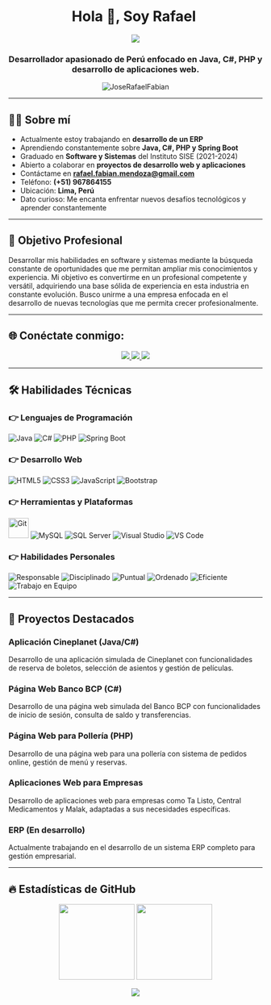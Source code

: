 <h1 align="center">Hola 👋, Soy Rafael <img height="35"></h1>
<p align="center">
  <a href="https://github.com/DenverCoder1/readme-typing-svg">
    <img src="https://readme-typing-svg.herokuapp.com?lines=Desarrollador+de+Software;Especialista+en+Java+y+C%23;Creador+de+Aplicaciones+Web;Siempre+Aprendiendo&center=true&width=500&height=50">
  </a>
</p>

<h3 align="center">Desarrollador apasionado de Perú enfocado en Java, C#, PHP y desarrollo de aplicaciones web.</h3>

<p align="center"> 
  <img src="https://komarev.com/ghpvc/?username=JoseRafaelFabian&label=Visitas%20al%20perfil&color=0e75b6&style=plastic" alt="JoseRafaelFabian" /> 
</p>

---

## 👨‍💻 Sobre mí

-  Actualmente estoy trabajando en **desarrollo de un ERP**
-  Aprendiendo constantemente sobre **Java, C#, PHP y Spring Boot**
-  Graduado en **Software y Sistemas** del Instituto SISE (2021-2024)
-  Abierto a colaborar en **proyectos de desarrollo web y aplicaciones**
-  Contáctame en **rafael.fabian.mendoza@gmail.com**
-  Teléfono: **(+51) 967864155**
-  Ubicación: **Lima, Perú**
-  Dato curioso: Me encanta enfrentar nuevos desafíos tecnológicos y aprender constantemente

---

## 🚀 Objetivo Profesional

Desarrollar mis habilidades en software y sistemas mediante la búsqueda constante de oportunidades que me permitan ampliar mis conocimientos y experiencia. Mi objetivo es convertirme en un profesional competente y versátil, adquiriendo una base sólida de experiencia en esta industria en constante evolución. Busco unirme a una empresa enfocada en el desarrollo de nuevas tecnologías que me permita crecer profesionalmente.

---

## 🌐 Conéctate conmigo:
<div align="center">
  <a href="https://www.linkedin.com/in/jose-rafael-fabian-mendoza-3a40242b4" target="_blank">
    <img src="https://img.shields.io/badge/LinkedIn-0077B5?style=for-the-badge&logo=linkedin&logoColor=white">
  </a>
  <a href="mailto:rafael.fabian.mendoza@gmail.com">
    <img src="https://img.shields.io/badge/Gmail-D14836?style=for-the-badge&logo=gmail&logoColor=white">
  </a>
  <a href="https://github.com/JRafael2023" target="_blank">
    <img src="https://img.shields.io/badge/GitHub-100000?style=for-the-badge&logo=github&logoColor=white">
  </a>
</div>

---

## 🛠️ Habilidades Técnicas

### 👉 Lenguajes de Programación
<p align="left"> 
  <img alt="Java" src="https://img.shields.io/badge/Java-%23ED8B00.svg?logo=java&logoColor=white">
  <img alt="C#" src="https://img.shields.io/badge/C%23-%23239120.svg?logo=c-sharp&logoColor=white">
  <img alt="PHP" src="https://img.shields.io/badge/PHP-%23777BB4.svg?logo=php&logoColor=white">
  <img alt="Spring Boot" src="https://img.shields.io/badge/Spring%20Boot-%236DB33F.svg?logo=spring-boot&logoColor=white">
</p>

### 👉 Desarrollo Web
<p align="left"> 
  <img alt="HTML5" src="https://img.shields.io/badge/HTML5-%23E34F26.svg?logo=html5&logoColor=white">
  <img alt="CSS3" src="https://img.shields.io/badge/CSS-%231572B6.svg?logo=css3&logoColor=white">
  <img alt="JavaScript" src="https://img.shields.io/badge/JavaScript-%23F7DF1E.svg?logo=javascript&logoColor=black">
  <img alt="Bootstrap" src="https://img.shields.io/badge/Bootstrap-%23563D7C.svg?logo=bootstrap&logoColor=white">
</p>

### 👉 Herramientas y Plataformas
<p align="left">
  <img alt="Git" src="https://www.vectorlogo.zone/logos/git-scm/git-scm-icon.svg" width="40">
  <img alt="MySQL" src="https://img.shields.io/badge/MySQL-%2300f.svg?logo=mysql&logoColor=white">
  <img alt="SQL Server" src="https://img.shields.io/badge/SQL%20Server-%23CC2927.svg?logo=microsoft-sql-server&logoColor=white">
  <img alt="Visual Studio" src="https://img.shields.io/badge/Visual%20Studio-%235C2D91.svg?logo=visual-studio&logoColor=white">
  <img alt="VS Code" src="https://img.shields.io/badge/VS%20Code-%23007ACC.svg?logo=visual-studio-code&logoColor=white">
</p>

### 👉 Habilidades Personales
<p align="left">
  <img alt="Responsable" src="https://img.shields.io/badge/Responsable-%23009688.svg?style=flat">
  <img alt="Disciplinado" src="https://img.shields.io/badge/Disciplinado-%23FF5722.svg?style=flat">
  <img alt="Puntual" src="https://img.shields.io/badge/Puntual-%234CAF50.svg?style=flat">
  <img alt="Ordenado" src="https://img.shields.io/badge/Ordenado-%233F51B5.svg?style=flat">
  <img alt="Eficiente" src="https://img.shields.io/badge/Eficiente-%23F44336.svg?style=flat">
  <img alt="Trabajo en Equipo" src="https://img.shields.io/badge/Trabajo%20en%20Equipo-%23FFC107.svg?style=flat">
</p>

---

## 📂 Proyectos Destacados

###  Aplicación Cineplanet (Java/C#)
Desarrollo de una aplicación simulada de Cineplanet con funcionalidades de reserva de boletos, selección de asientos y gestión de películas.

###  Página Web Banco BCP (C#)
Desarrollo de una página web simulada del Banco BCP con funcionalidades de inicio de sesión, consulta de saldo y transferencias.

###  Página Web para Pollería (PHP)
Desarrollo de una página web para una pollería con sistema de pedidos online, gestión de menú y reservas.

###  Aplicaciones Web para Empresas
Desarrollo de aplicaciones web para empresas como Ta Listo, Central Medicamentos y Malak, adaptadas a sus necesidades específicas.

###  ERP (En desarrollo)
Actualmente trabajando en el desarrollo de un sistema ERP completo para gestión empresarial.

---

## 🔥 Estadísticas de GitHub

<p align="center">
  <img height="150" src="https://github-readme-stats.vercel.app/api?username=JRafael2023&theme=react&show_icons=true&include_all_commits=true" />
  <img height="150" src="https://github-readme-stats.vercel.app/api/top-langs/?username=JRafael2023&theme=react&layout=compact" />
</p>

<p align="center">
  <img src="https://github-readme-streak-stats.herokuapp.com/?user=JRafael2023&theme=algolia" />
</p>

